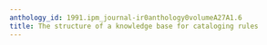 ```yaml
---
anthology_id: 1991.ipm_journal-ir0anthology0volumeA27A1.6
title: The structure of a knowledge base for cataloging rules
---
```

